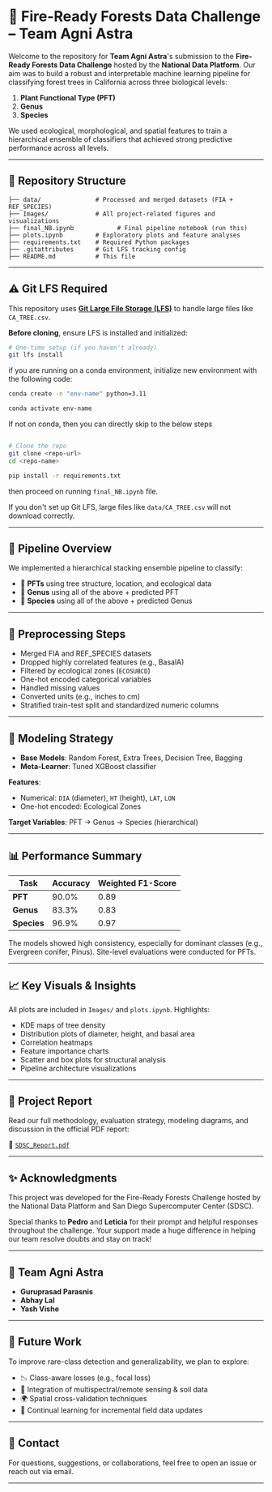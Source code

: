 # 🌲 Fire-Ready Forests Data Challenge – Team Agni Astra

Welcome to the repository for **Team Agni Astra**'s submission to the **Fire-Ready Forests Data Challenge** hosted by the **National Data Platform**. Our aim was to build a robust and interpretable machine learning pipeline for classifying forest trees in California across three biological levels:

1. **Plant Functional Type (PFT)**
2. **Genus**
3. **Species**

We used ecological, morphological, and spatial features to train a hierarchical ensemble of classifiers that achieved strong predictive performance across all levels.

---

## 📁 Repository Structure
```
├── data/               # Processed and merged datasets (FIA + REF_SPECIES)
├── Images/             # All project-related figures and visualizations
├── final_NB.ipynb            # Final pipeline notebook (run this)
├── plots.ipynb         # Exploratory plots and feature analyses
├── requirements.txt    # Required Python packages
├── .gitattributes      # Git LFS tracking config
├── README.md           # This file
```

---

## ⚠️ Git LFS Required
This repository uses **[Git Large File Storage (LFS)](https://git-lfs.github.com/)** to handle large files like `CA_TREE.csv`.

**Before cloning**, ensure LFS is installed and initialized:

```bash
# One-time setup (if you haven't already)
git lfs install
```

if you are running on a conda environment, initialize new environment with the following code:

```bash
conda create -n "env-name" python=3.11

conda activate env-name
```
If not on conda, then you can directly skip to the below steps

```bash

# Clone the repo
git clone <repo-url>
cd <repo-name>

pip install -r requirements.txt
```

then proceed on running `final_NB.ipynb` file.

If you don't set up Git LFS, large files like `data/CA_TREE.csv` will not download correctly.

---

## 🚀 Pipeline Overview
We implemented a hierarchical stacking ensemble pipeline to classify:

- 🌿 **PFTs** using tree structure, location, and ecological data
- 🌲 **Genus** using all of the above + predicted PFT
- 🌳 **Species** using all of the above + predicted Genus

---

## 🔧 Preprocessing Steps
- Merged FIA and REF_SPECIES datasets
- Dropped highly correlated features (e.g., BasalA)
- Filtered by ecological zones (`ECOSUBCD`)
- One-hot encoded categorical variables
- Handled missing values
- Converted units (e.g., inches to cm)
- Stratified train-test split and standardized numeric columns

---

## 🧠 Modeling Strategy
- **Base Models**: Random Forest, Extra Trees, Decision Tree, Bagging
- **Meta-Learner**: Tuned XGBoost classifier

**Features**:
- Numerical: `DIA` (diameter), `HT` (height), `LAT`, `LON`
- One-hot encoded: Ecological Zones

**Target Variables**: PFT → Genus → Species (hierarchical)

---

## 📊 Performance Summary
| Task    | Accuracy | Weighted F1-Score |
|---------|----------|-------------------|
| **PFT**     | 90.0%    | 0.89              |
| **Genus**   | 83.3%    | 0.83              |
| **Species** | 96.9%    | 0.97              |

The models showed high consistency, especially for dominant classes (e.g., Evergreen conifer, Pinus). Site-level evaluations were conducted for PFTs.

---

## 📈 Key Visuals & Insights
All plots are included in `Images/` and `plots.ipynb`. Highlights:

- KDE maps of tree density
- Distribution plots of diameter, height, and basal area
- Correlation heatmaps
- Feature importance charts
- Scatter and box plots for structural analysis
- Pipeline architecture visualizations

---

## 📄 Project Report
Read our full methodology, evaluation strategy, modeling diagrams, and discussion in the official PDF report:

📘 [`SDSC_Report.pdf`](./SDSC_Report.pdf)

---

## ✨ Acknowledgments
This project was developed for the Fire-Ready Forests Challenge hosted by the National Data Platform and San Diego Supercomputer Center (SDSC).

Special thanks to **Pedro** and **Leticia** for their prompt and helpful responses throughout the challenge. Your support made a huge difference in helping our team resolve doubts and stay on track!

---

## 👥 Team Agni Astra
- **Guruprasad Parasnis**
- **Abhay Lal**
- **Yash Vishe**

---

## 📌 Future Work
To improve rare-class detection and generalizability, we plan to explore:

- 📉 Class-aware losses (e.g., focal loss)
- 🚐 Integration of multispectral/remote sensing & soil data
- 🌍 Spatial cross-validation techniques
- 🔀 Continual learning for incremental field data updates

---

## 💬 Contact
For questions, suggestions, or collaborations, feel free to open an issue or reach out via email.

---
